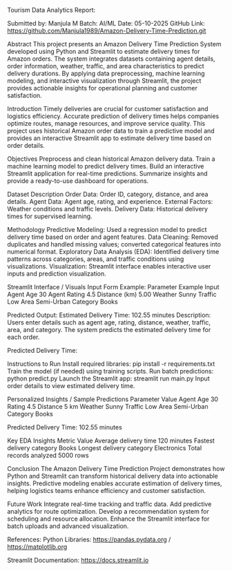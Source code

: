 Tourism Data Analytics Report:

Submitted by: Manjula M
Batch: AI/ML
Date: 05-10-2025
GitHub Link: https://github.com/Manjula1989/Amazon-Delivery-Time-Prediction.git

Abstract
This project presents an Amazon Delivery Time Prediction System developed using Python and Streamlit to estimate delivery times for Amazon orders. The system integrates datasets containing agent details, order information, weather, traffic, and area characteristics to predict delivery durations. By applying data preprocessing, machine learning modeling, and interactive visualization through Streamlit, the project provides actionable insights for operational planning and customer satisfaction.

Introduction
Timely deliveries are crucial for customer satisfaction and logistics efficiency. Accurate prediction of delivery times helps companies optimize routes, manage resources, and improve service quality. This project uses historical Amazon order data to train a predictive model and provides an interactive Streamlit app to estimate delivery time based on order details.

Objectives
Preprocess and clean historical Amazon delivery data.
Train a machine learning model to predict delivery times.
Build an interactive Streamlit application for real-time predictions.
Summarize insights and provide a ready-to-use dashboard for operations.

Dataset Description
Order Data: Order ID, category, distance, and area details.
Agent Data: Agent age, rating, and experience.
External Factors: Weather conditions and traffic levels.
Delivery Data: Historical delivery times for supervised learning.

Methodology
Predictive Modeling: Used a regression model to predict delivery time based on order and agent features.
Data Cleaning: Removed duplicates and handled missing values; converted categorical features into numerical format.
Exploratory Data Analysis (EDA): Identified delivery time patterns across categories, areas, and traffic conditions using visualizations.
Visualization: Streamlit interface enables interactive user inputs and prediction visualization.

Streamlit Interface / Visuals
Input Form Example:
Parameter	Example Input
Agent Age	30
Agent Rating	4.5
Distance (km)	5.00
Weather	Sunny
Traffic	Low
Area	Semi-Urban
Category	Books

Predicted Output: Estimated Delivery Time: 102.55 minutes
Description: Users enter details such as agent age, rating, distance, weather, traffic, area, and category. The system predicts the estimated delivery time for each order.


Predicted Delivery Time: 


Instructions to Run
Install required libraries: pip install -r requirements.txt
Train the model (if needed) using training scripts.
Run batch predictions: python predict.py
Launch the Streamlit app: streamlit run main.py
Input order details to view estimated delivery time.

Personalized Insights / Sample Predictions
Parameter	Value
Agent Age	30
Rating	4.5
Distance	5 km
Weather	Sunny
Traffic	Low
Area	Semi-Urban
Category	Books

Predicted Delivery Time: 102.55 minutes

Key EDA Insights
Metric	Value
Average delivery time	120 minutes
Fastest delivery category	Books
Longest delivery category	Electronics
Total records analyzed	5000 rows

Conclusion
The Amazon Delivery Time Prediction Project demonstrates how Python and Streamlit can transform historical delivery data into actionable insights. Predictive modeling enables accurate estimation of delivery times, helping logistics teams enhance efficiency and customer satisfaction.

Future Work
Integrate real-time tracking and traffic data.
Add predictive analytics for route optimization.
Develop a recommendation system for scheduling and resource allocation.
Enhance the Streamlit interface for batch uploads and advanced visualization.

References:
Python Libraries:  https://pandas.pydata.org / https://matplotlib.org

Streamlit Documentation: https://docs.streamlit.io

